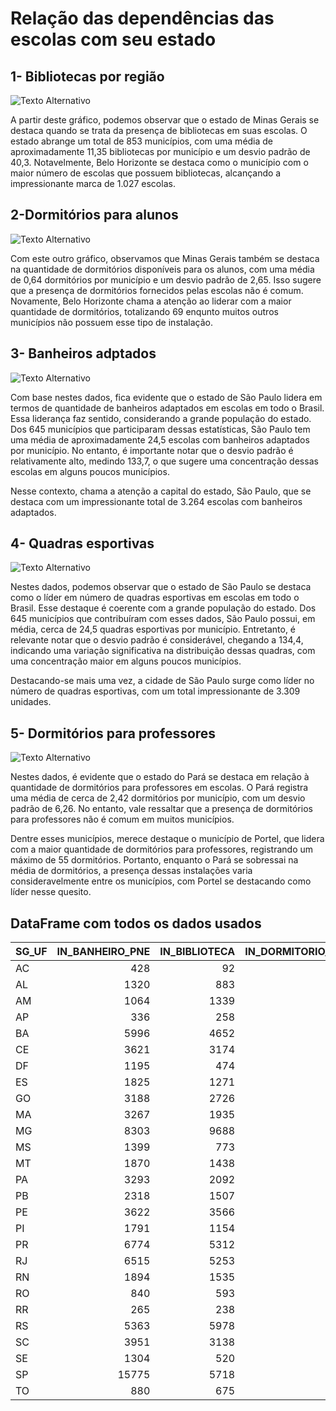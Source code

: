 # Relação das dependências das escolas com seu estado

## 1- Bibliotecas por região 

![Texto Alternativo](imagens/imagem_1.png)

A partir deste gráfico, podemos observar que o estado de Minas Gerais se destaca quando se trata da presença de bibliotecas em suas escolas. O estado abrange um total de 853 municípios, com uma média de aproximadamente 11,35 bibliotecas por município e um desvio padrão de 40,3. Notavelmente, Belo Horizonte se destaca como o município com o maior número de escolas que possuem bibliotecas, alcançando a impressionante marca de 1.027 escolas.

## 2-Dormitórios para alunos

![Texto Alternativo](imagens/imagem_3.png)

Com este outro gráfico, observamos que Minas Gerais também se destaca na quantidade de dormitórios disponíveis para os alunos, com uma média de 0,64 dormitórios por município e um desvio padrão de 2,65. Isso sugere que a presença de dormitórios fornecidos pelas escolas não é comum. Novamente, Belo Horizonte chama a atenção ao liderar com a maior quantidade de dormitórios, totalizando 69 enqunto muitos outros municípios não possuem esse tipo de instalação.

## 3- Banheiros adptados

![Texto Alternativo](imagens/imagem_2.png)

Com base nestes dados, fica evidente que o estado de São Paulo lidera em termos de quantidade de banheiros adaptados em escolas em todo o Brasil. Essa liderança faz sentido, considerando a grande população do estado. Dos 645 municípios que participaram dessas estatísticas, São Paulo tem uma média de aproximadamente 24,5 escolas com banheiros adaptados por município. No entanto, é importante notar que o desvio padrão é relativamente alto, medindo 133,7, o que sugere uma concentração dessas escolas em alguns poucos municípios.

Nesse contexto, chama a atenção a capital do estado, São Paulo, que se destaca com um impressionante total de 3.264 escolas com banheiros adaptados.


## 4- Quadras esportivas

![Texto Alternativo](imagens/imagem_5.png)

Nestes dados, podemos observar que o estado de São Paulo se destaca como o líder em número de quadras esportivas em escolas em todo o Brasil. Esse destaque é coerente com a grande população do estado. Dos 645 municípios que contribuíram com esses dados, São Paulo possui, em média, cerca de 24,5 quadras esportivas por município. Entretanto, é relevante notar que o desvio padrão é considerável, chegando a 134,4, indicando uma variação significativa na distribuição dessas quadras, com uma concentração maior em alguns poucos municípios.

Destacando-se mais uma vez, a cidade de São Paulo surge como líder no número de quadras esportivas, com um total impressionante de 3.309 unidades.

## 5- Dormitórios para professores

![Texto Alternativo](imagens/imagem_4.png)

Nestes dados, é evidente que o estado do Pará se destaca em relação à quantidade de dormitórios para professores em escolas. O Pará registra uma média de cerca de 2,42 dormitórios por município, com um desvio padrão de 6,26. No entanto, vale ressaltar que a presença de dormitórios para professores não é comum em muitos municípios.

Dentre esses municípios, merece destaque o município de Portel, que lidera com a maior quantidade de dormitórios para professores, registrando um máximo de 55 dormitórios. Portanto, enquanto o Pará se sobressai na média de dormitórios, a presença dessas instalações varia consideravelmente entre os municípios, com Portel se destacando como líder nesse quesito.

## DataFrame com todos os dados usados 

| SG_UF   |   IN_BANHEIRO_PNE |   IN_BIBLIOTECA |   IN_DORMITORIO_ALUNO |   IN_DORMITORIO_PROFESSOR |   IN_QUADRA_ESPORTES |
|:--------|------------------:|----------------:|----------------------:|--------------------------:|---------------------:|
| AC      |               428 |              92 |                    20 |                        99 |                  179 |
| AL      |              1320 |             883 |                   109 |                        26 |                  671 |
| AM      |              1064 |            1339 |                    70 |                       238 |                  860 |
| AP      |               336 |             258 |                    11 |                       170 |                  200 |
| BA      |              5996 |            4652 |                   458 |                       327 |                 4207 |
| CE      |              3621 |            3174 |                   189 |                        54 |                 2947 |
| DF      |              1195 |             474 |                    95 |                        18 |                  817 |
| ES      |              1825 |            1271 |                    66 |                        23 |                 1282 |
| GO      |              3188 |            2726 |                   207 |                        72 |                 2216 |
| MA      |              3267 |            1935 |                   201 |                        70 |                 1304 |
| MG      |              8303 |            9688 |                   548 |                       152 |                 7499 |
| MS      |              1399 |             773 |                    80 |                        35 |                 1112 |
| MT      |              1870 |            1438 |                    99 |                        45 |                 1364 |
| PA      |              3293 |            2092 |                   111 |                       348 |                 2238 |
| PB      |              2318 |            1507 |                   170 |                        31 |                 1055 |
| PE      |              3622 |            3566 |                   147 |                        43 |                 2154 |
| PI      |              1791 |            1154 |                    77 |                        72 |                 1173 |
| PR      |              6774 |            5312 |                   224 |                        37 |                 5407 |
| RJ      |              6515 |            5253 |                   357 |                       103 |                 5660 |
| RN      |              1894 |            1535 |                   114 |                        31 |                  826 |
| RO      |               840 |             593 |                    33 |                        49 |                  570 |
| RR      |               265 |             238 |                    16 |                         5 |                  195 |
| RS      |              5363 |            5978 |                   368 |                        68 |                 4301 |
| SC      |              3951 |            3138 |                   197 |                        20 |                 2900 |
| SE      |              1304 |             520 |                    45 |                         8 |                  559 |
| SP      |             15775 |            5718 |                   295 |                        35 |                14747 |
| TO      |               880 |             675 |                    53 |                        24 |                  611 |